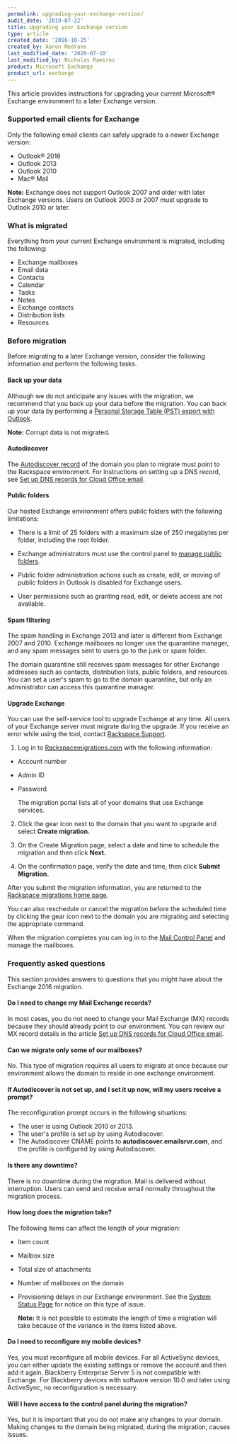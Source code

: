 ```yaml
---
permalink: upgrading-your-exchange-version/
audit_date: '2019-07-22'
title: Upgrading your Exchange version
type: article
created_date: '2016-10-25'
created_by: Aaron Medrano
last_modified_date: '2020-07-10'
last_modified_by: Nicholas Ramirez
product: Microsoft Exchange
product_url: exchange
---
```


This article provides instructions for upgrading your current Microsoft&reg; Exchange environment to a later Exchange version.

### Supported email clients for Exchange

Only the following email clients can safely upgrade to a newer Exchange version:

- Outlook&reg; 2016
- Outlook 2013
- Outlook 2010
- Mac&reg; Mail

**Note:** Exchange does not support Outlook 2007 and older with later Exchange versions. Users on Outlook 2003 or 2007 must upgrade to Outlook 2010 or later.

### What is migrated

Everything from your current Exchange environment is migrated, including the following:

  - Exchange mailboxes
  - Email data
  - Contacts
  - Calendar
  - Tasks
  - Notes
  - Exchange contacts
  - Distribution lists
  - Resources

### Before migration

Before migrating to a later Exchange version, consider the following information and perform the following tasks.

#### Back up your data

Although we do not anticipate any issues with the migration, we recommend that you back up your data before the migration. You can back up your data by performing a [Personal Storage Table (PST) export with Outlook](/how-to/export-and-import-email-address-data-using-outlook/).

  **Note:** Corrupt data is not migrated.

#### Autodiscover

The [Autodiscover record](/how-to/dns-record-definitions/#cname-record) of the domain you plan to migrate must point to the Rackspace environment. For instructions on setting up a DNS record, see [Set up DNS records for Cloud Office email](/how-to/set-up-dns-records-for-cloud-office-email/).

#### Public folders

Our hosted Exchange environment offers public folders with the following limitations:

- There is a limit of 25 folders with a maximum size of 250 megabytes per folder, including the root folder.

- Exchange administrators must use the control panel to [manage public folders](/how-to/manage-public-folders-in-the-control-panel-for-hosted-exchange-2013/).

- Public folder administration actions such as create, edit, or moving of public folders in Outlook is disabled for Exchange users.

- User permissions such as granting read, edit, or delete access are not available.

#### Spam filtering

The spam handling in Exchange 2013 and later is different from Exchange 2007 and 2010. Exchange mailboxes no longer use the quarantine manager, and any spam messages sent to users go to the junk or spam folder.

The domain quarantine still receives spam messages for other Exchange addresses such as contacts, distribution lists, public folders, and resources. You can set a user's spam to go to the domain quarantine, but only an administrator can access this quarantine manager.

#### Upgrade Exchange

You can use the self-service tool to upgrade Exchange at any time. All users of your Exchange server must migrate during the upgrade. If you receive an error while using the tool, contact [Rackspace Support](https://www.rackspace.com/support).

1. Log in to [Rackspacemigrations.com](https://rackspacemigrations.com/Account/Login) with the following information:

- Account number
- Admin ID
- Password

   The migration portal lists all of your domains that use Exchange services.

2. Click the gear icon next to the domain that you want to upgrade and select **Create migration.**

3. On the Create Migration page, select a date and time to schedule the migration and then click **Next.**

4. On the confirmation page, verify the date and time, then click **Submit Migration.**

After you submit the migration information, you are returned to the [Rackspace migrations home page](https://rackspacemigrations.com/).

You can also reschedule or cancel the migration before the scheduled time by clicking the gear icon next to the domain you are migrating and selecting the appropriate command.

When the migration completes you can log in to the [Mail Control Panel](https://cp.rackspace.com/Login.aspx?ReturnUrl=%2f) and manage the mailboxes.

### Frequently asked questions

This section provides answers to questions that you might have about the Exchange 2016 migration.

#### Do I need to change my Mail Exchange records?

In most cases, you do not need to change your Mail Exchange (MX) records because they should already point to our environment. You can review our MX record details in the article [Set up DNS records for Cloud Office email](https://support.rackspace.com/how-to/set-up-dns-records-for-cloud-office-email/).

#### Can we migrate only some of our mailboxes?

No. This type of migration requires all users to migrate at once because our environment allows the domain to reside in one exchange environment.

#### If Autodiscover is not set up, and I set it up now, will my users receive a prompt?

The reconfiguration prompt occurs in the following situations:

  - The user is using Outlook 2010 or 2013.
  - The user's profile is set up by using Autodiscover.
  - The Autodiscover CNAME points to **autodiscover.emailsrvr.com**, and the profile is configured by using Autodiscover.

#### Is there any downtime?

There is no downtime during the migration. Mail is delivered without interruption. Users can send and receive email normally throughout the migration process.

#### How long does the migration take?

The following items can affect the length of your migration:

- Item count
- Mailbox size
- Total size of attachments
- Number of mailboxes on the domain
- Provisioning delays in our Exchange environment. See the [System Status Page](http://status.apps.rackspace.com/) for notice on this type of issue.

  **Note:** It is not possible to estimate the length of time a migration will take because of the variance in the items listed above.

#### Do I need to reconfigure my mobile devices?

Yes, you must reconfigure all mobile devices. For all ActiveSync devices, you can either update the existing settings or remove the account and then add it again. Blackberry Enterprise Server 5 is not compatible with Exchange. For Blackberry devices with software version 10.0 and later using ActiveSync, no reconfiguration is necessary.

#### Will I have access to the control panel during the migration?

Yes, but it is important that you do not make any changes to your domain. Making changes to the domain being migrated, during the migration, causes issues.
